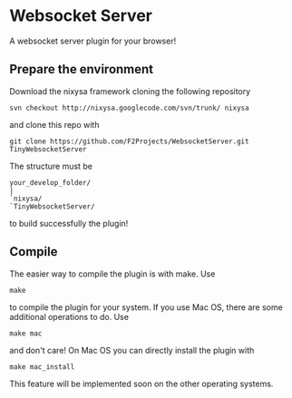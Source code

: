 Websocket Server
=========================
A websocket server plugin for your browser!

Prepare the environment
-----------------------
Download the nixysa framework cloning the following repository

	svn checkout http://nixysa.googlecode.com/svn/trunk/ nixysa

and clone this repo with
	
	git clone https://github.com/F2Projects/WebsocketServer.git TinyWebsocketServer

The structure must be 
	
	your_develop_folder/
	|
	`nixysa/
	`TinyWebsocketServer/

to build successfully the plugin!

Compile
------
The easier way to compile the plugin is with make. 
Use

	make

to compile the plugin for your system. If you use Mac OS, there are some additional operations to do. Use 

	make mac

and don't care! On Mac OS you can directly install the plugin with

	make mac_install

This feature will be implemented soon on the other operating systems.
